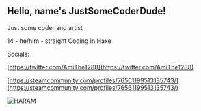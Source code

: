 ## Hello, name's JustSomeCoderDude!

Just some coder and artist

14 - he/him - straight
Coding in Haxe

Socials:

[https://twitter.com/AmiThe1288](https://twitter.com/AmiThe1288)

[https://steamcommunity.com/profiles/76561199513135743/](https://steamcommunity.com/profiles/76561199513135743/)


![HARAM](https://user-images.githubusercontent.com/117064691/226248978-6e979287-1bca-4225-b096-f11cf3419fc0.gif)
